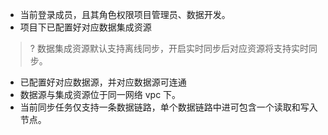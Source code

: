 - 当前登录成员，且其角色权限项目管理员、数据开发。
- 项目下已配置好对应数据集成资源
>? 数据集成资源默认支持离线同步，开启实时同步后对应资源将支持实时同步。

- 已配置好对应数据源，并对应数据源可连通
- 数据源与集成资源位于同一网络 vpc 下。
- 当前同步任务仅支持一条数据链路，单个数据链路中进可包含一个读取和写入节点。
